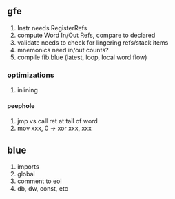 ## gfe

1. Instr needs RegisterRefs
1. compute Word In/Out Refs, compare to declared
1. validate needs to check for lingering refs/stack items
1. mnemonics need in/out counts?
1. compile fib.blue (latest, loop, local word flow)

### optimizations

1. inlining

#### peephole

1. jmp vs call ret at tail of word
1. mov xxx, 0 -> xor xxx, xxx

## blue

1. imports
1. global
1. comment to eol
1. db, dw, const, etc
